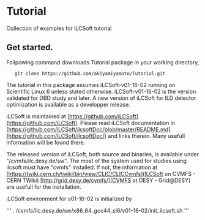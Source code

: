 # Tutorial
Collection of examples for ILCSoft tutorial

##  Get started.

Follpowing command downloads Tutorial package in your working directory, 
``` 
   git clone https://github.com/akiyamiyamoto/Tutorial.git
```

The tutorial in this package assumes iLCSoft-v01-16-02 running on Scientific Linux 6
unless stated otherwise. iLCSoft-v01-16-02 is the version validated for DBD study 
and later.  A new version of iLCSoft for ILD detector optimization is available 
as a developper release.

iLCSoft is maintained at [https://github.com/iLCSoft](https://github.com/iLCSoft).
Please read iLCSoft documentation in 
[https://github.com/iLCSoft/ilcsoftDoc/blob/master/README.md](https://github.com/iLCSoft/ilcsoftDoc/)
and links therein.  Many usefull information will be found there.

The released version of iLCSoft, both source and binaries, is available under "/cvmfs/ilc.desy.de/sw". 
The most of the system used for studies using ilcsoft must have "cvmfs" installed. If not,
the information at 
[https://twiki.cern.ch/twiki/bin/view/CLIC/CLICCvmfs](ILCSoft on CVMFS - CERN TWiki) 
[http://grid.desy.de/cvmfs/](CVMFS at DESY - Grid@DESY) are usefull for the installation.

iLCSoft environment for v01-16-02 is initialized by 

'''
. /cvmfs/ilc.desy.de/sw/x86_64_gcc44_sl6/v01-16-02/init_ilcsoft.sh
'''


 
 
